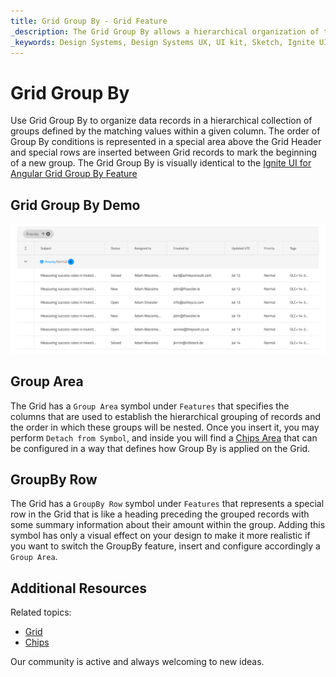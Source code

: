 ```yaml
---
title: Grid Group By - Grid Feature
_description: The Grid Group By allows a hierarchical organization of the Grid records according to common values for a selected column.
_keywords: Design Systems, Design Systems UX, UI kit, Sketch, Ignite UI for Angular, Sketch to Angular, Sketch to Angular, Angular, Angular Design System, Export code from Sketch, Design Kits for Angular, Sketch HTML, Sketch to HTML, Sketch UI kits
---
```


# Grid Group By

Use Grid Group By to organize data records in a hierarchical collection of groups defined by the matching values within a given column. The order of Group By conditions is represented in a special area above the Grid Header and special rows are inserted between Grid records to mark the beginning of a new group. The Grid Group By is visually identical to the [Ignite UI for Angular Grid Group By Feature](https://www.infragistics.com/products/ignite-ui-angular/angular/components/grid/groupby.html)

## Grid Group By Demo

<img class="responsive-img" src="../images/grid_group_by_demo.png" srcset="../images/grid_group_by_demo@2x.png 2x" />

## Group Area

The Grid has a `Group Area` symbol under `Features` that specifies the columns that are used to establish the hierarchical grouping of records and the order in which these groups will be nested. Once you insert it, you may perform `Detach from Symbol`, and inside you will find a [Chips Area](chips.md) that can be configured in a way that defines how Group By is applied on the Grid.

## GroupBy Row

The Grid has a `GroupBy Row` symbol under `Features` that represents a special row in the Grid that is like a heading preceding the grouped records with some summary information about their amount within the group. Adding this symbol has only a visual effect on your design to make it more realistic if you want to switch the GroupBy feature, insert and configure accordingly a `Group Area`.

## Additional Resources

Related topics:

- [Grid](grid.md)
- [Chips](chips.md)
  <div class="divider--half"></div>

Our community is active and always welcoming to new ideas.

